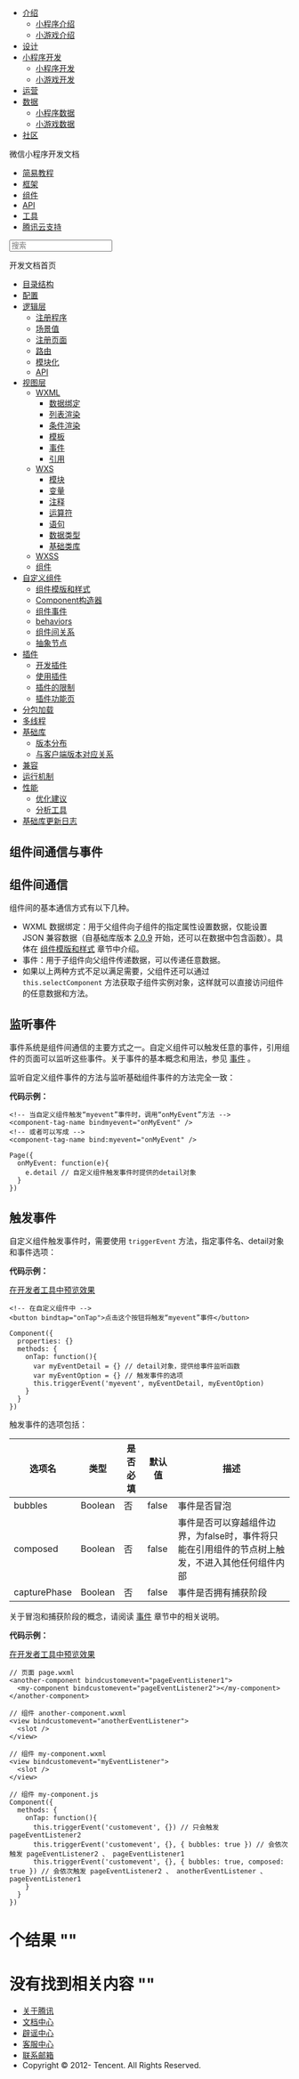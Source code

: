 <div class="book with-summary">

<div class="head">

<div class="head_box">

# [](javascript:; "_('微信公众平台 小程序')")

<div class="header_ctrls">

*   [介绍](javascript:;)
    *   [小程序介绍](https://mp.weixin.qq.com/debug/wxadoc/introduction/index.html)
    *   [小游戏介绍](https://mp.weixin.qq.com/debug/wxagame/introduction/index.html)
*   [设计](https://mp.weixin.qq.com/debug/wxadoc/design/index.html)
*   [小程序开发](javascript:;)
    *   [小程序开发](https://mp.weixin.qq.com/debug/wxadoc/dev/index.html)
    *   [小游戏开发](https://mp.weixin.qq.com/debug/wxagame/dev/index.html)
*   [运营](https://mp.weixin.qq.com/debug/wxadoc/product/index.html)
*   [数据](javascript:;)
    *   [小程序数据](https://mp.weixin.qq.com/debug/wxadoc/analysis/index.html)
    *   [小游戏数据](https://mp.weixin.qq.com/debug/wxagame/analysis/index.html)
*   [社区](https://developers.weixin.qq.com/)

</div>

</div>

</div>

<div class="sub_nav_box">

<div class="sub_nav_inner">

<div class="book-summary-opr" id="js-book-summary-opr"><a class="book-summary-btn"></a></div>

<div class="top_sub_nav">

<div class="top_title_wap"><span class="icon_title icon_dev"></span>

微信小程序开发文档

</div>

*   [简易教程](../../)
*   [框架](../MINA.html)
*   [组件](../../component/)
*   [API](../../api/)
*   [工具](../../devtools/devtools.html)
*   [腾讯云支持](../../qcloud/qcloud.html)

</div>

<div id="book-search-input" role="search">

<form><label for="search-input" class="search-icon" id="js-search-icon"></label><input type="text" id="search-input" name="search-input" placeholder="搜索"> </form>

</div>

</div>

</div>

<div class="book-summary">

<div class="book-summary-home" id="js-summary-home"><a><span class="icon_home_s icon_dev"></span><span class="s_title_2">开发文档首页</span></a></div>

<nav role="navigation">

*   [目录结构](../structure.html)
*   [配置](../config.html)
*   [逻辑层](../app-service/)
    *   [注册程序](../app-service/app.html)
    *   [场景值](../app-service/scene.html)
    *   [注册页面](../app-service/page.html)
    *   [路由](../app-service/route.html)
    *   [模块化](../app-service/module.html)
    *   [API](../app-service/api.html)
*   [视图层](../view/)
    *   [WXML](../view/wxml/)
        *   [数据绑定](../view/wxml/data.html)
        *   [列表渲染](../view/wxml/list.html)
        *   [条件渲染](../view/wxml/conditional.html)
        *   [模板](../view/wxml/template.html)
        *   [事件](../view/wxml/event.html)
        *   [引用](../view/wxml/import.html)
    *   [WXS](../view/wxs/)
        *   [模块](../view/wxs/01wxs-module.html)
        *   [变量](../view/wxs/02variate.html)
        *   [注释](../view/wxs/03annotation.html)
        *   [运算符](../view/wxs/04operator.html)
        *   [语句](../view/wxs/05statement.html)
        *   [数据类型](../view/wxs/06datatype.html)
        *   [基础类库](../view/wxs/07basiclibrary.html)
    *   [WXSS](../view/wxss.html)
    *   [组件](../view/component.html)
*   [自定义组件](./)
    *   [组件模版和样式](wxml-wxss.html)
    *   [Component构造器](component.html)
    *   [组件事件](events.html)
    *   [behaviors](behaviors.html)
    *   [组件间关系](relations.html)
    *   [抽象节点](generics.html)
*   [插件](../plugin/)
    *   [开发插件](../plugin/development.html)
    *   [使用插件](../plugin/using.html)
    *   [插件的限制](../plugin/api-limit.html)
    *   [插件功能页](../plugin/functional-pages.html)
*   [分包加载](../subpackages.html)
*   [多线程](../workers.html)
*   [基础库](../client-lib/)
    *   [版本分布](../client-lib/version.html)
    *   [与客户端版本对应关系](../client-lib/client.html)
*   [兼容](../compatibility.html)
*   [运行机制](../operating-mechanism.html)
*   [性能](../performance/)
    *   [优化建议](../performance/tips.html)
    *   [分析工具](../performance/tools.html)
*   [基础库更新日志](../release.html)

</nav>

</div>

<div class="book-body">

<div class="body-inner">

<div class="page-wrapper" tabindex="-1" role="main">

<div class="page-inner">

<div id="book-search-results">

<div class="search-noresults">

<section class="normal markdown-section">

# 组件间通信与事件

## 组件间通信

组件间的基本通信方式有以下几种。

*   WXML 数据绑定：用于父组件向子组件的指定属性设置数据，仅能设置 JSON 兼容数据（自基础库版本 [2.0.9](../compatibility.html "基础库 2.0.9 开始支持，低版本需做兼容处理。") 开始，还可以在数据中包含函数）。具体在 [组件模版和样式](wxml-wxss.html) 章节中介绍。
*   事件：用于子组件向父组件传递数据，可以传递任意数据。
*   如果以上两种方式不足以满足需要，父组件还可以通过 `this.selectComponent` 方法获取子组件实例对象，这样就可以直接访问组件的任意数据和方法。

## 监听事件

事件系统是组件间通信的主要方式之一。自定义组件可以触发任意的事件，引用组件的页面可以监听这些事件。关于事件的基本概念和用法，参见 [事件](../view/wxml/event.html) 。

监听自定义组件事件的方法与监听基础组件事件的方法完全一致：

**代码示例：**

    <!-- 当自定义组件触发“myevent”事件时，调用“onMyEvent”方法 -->
    <component-tag-name bindmyevent="onMyEvent" />
    <!-- 或者可以写成 -->
    <component-tag-name bind:myevent="onMyEvent" />

    Page({
      onMyEvent: function(e){
        e.detail // 自定义组件触发事件时提供的detail对象
      }
    })

## 触发事件

自定义组件触发事件时，需要使用 `triggerEvent` 方法，指定事件名、detail对象和事件选项：

**代码示例：**

[在开发者工具中预览效果](wechatide://minicode/DFfYSKmI6vZD)

    <!-- 在自定义组件中 -->
    <button bindtap="onTap">点击这个按钮将触发“myevent”事件</button>

    Component({
      properties: {}
      methods: {
        onTap: function(){
          var myEventDetail = {} // detail对象，提供给事件监听函数
          var myEventOption = {} // 触发事件的选项
          this.triggerEvent('myevent', myEventDetail, myEventOption)
        }
      }
    })

触发事件的选项包括：

<table>

<thead>

<tr>

<th>选项名</th>

<th>类型</th>

<th>是否必填</th>

<th>默认值</th>

<th>描述</th>

</tr>

</thead>

<tbody>

<tr>

<td>bubbles</td>

<td>Boolean</td>

<td>否</td>

<td>false</td>

<td>事件是否冒泡</td>

</tr>

<tr>

<td>composed</td>

<td>Boolean</td>

<td>否</td>

<td>false</td>

<td>事件是否可以穿越组件边界，为false时，事件将只能在引用组件的节点树上触发，不进入其他任何组件内部</td>

</tr>

<tr>

<td>capturePhase</td>

<td>Boolean</td>

<td>否</td>

<td>false</td>

<td>事件是否拥有捕获阶段</td>

</tr>

</tbody>

</table>

关于冒泡和捕获阶段的概念，请阅读 [事件](../view/wxml/event.html) 章节中的相关说明。

**代码示例：**

[在开发者工具中预览效果](wechatide://minicode/UGfljKm66zZ1)

    // 页面 page.wxml
    <another-component bindcustomevent="pageEventListener1">
      <my-component bindcustomevent="pageEventListener2"></my-component>
    </another-component>

    // 组件 another-component.wxml
    <view bindcustomevent="anotherEventListener">
      <slot />
    </view>

    // 组件 my-component.wxml
    <view bindcustomevent="myEventListener">
      <slot />
    </view>

    // 组件 my-component.js
    Component({
      methods: {
        onTap: function(){
          this.triggerEvent('customevent', {}) // 只会触发 pageEventListener2
          this.triggerEvent('customevent', {}, { bubbles: true }) // 会依次触发 pageEventListener2 、 pageEventListener1
          this.triggerEvent('customevent', {}, { bubbles: true, composed: true }) // 会依次触发 pageEventListener2 、 anotherEventListener 、 pageEventListener1
        }
      }
    })

</section>

</div>

<div class="search-results">

<div class="has-results">

# <span class="search-results-count"></span>个结果 "<span class="search-query"></span>"

</div>

<div class="no-results">

# 没有找到相关内容 "<span class="search-query"></span>"

</div>

</div>

</div>

</div>

</div>

<div class="foot" id="footer">

*   [关于腾讯](http://www.tencent.com/zh-cn/index.shtml)
*   [文档中心](https://mp.weixin.qq.com/debug/wxadoc/introduction/index.html)
*   [辟谣中心](https://mp.weixin.qq.com/cgi-bin/opshowpage?action=dispelinfo&lang=zh_CN&begin=1&count=9)
*   [客服中心](http://kf.qq.com/faq/120911VrYVrA1509086vyumm.html)
*   [联系邮箱](mailto:weixinmp@qq.com)
*   Copyright © 2012-<span id="s_copyright_year"></span> Tencent. All Rights Reserved.

</div>

</div>

[](component.html)[](behaviors.html)</div>

</div>